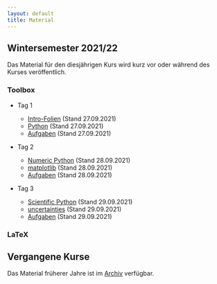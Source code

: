```yaml
---
layout: default
title: Material
---
```



## Wintersemester 2021/22

Das Material für den diesjährigen Kurs wird kurz vor oder während des
Kurses veröffentlich.

### Toolbox
- Tag 1
    - [Intro-Folien](files/archive/2021/intro.pdf) (Stand 27.09.2021)
    - [Python](files/archive/2021/python.html) (Stand 27.09.2021)
    - [Aufgaben](files/archive/2021/exercises-toolbox-1.zip) (Stand 27.09.2021)


- Tag 2
    - [Numeric Python](files/archive/2021/numeric-python.html) (Stand 28.09.2021)
    - [matplotlib](files/archive/2021/matplotlib.html) (Stand 28.09.2021)
    - [Aufgaben](files/archive/2021/exercises-toolbox-2.zip) (Stand 28.09.2021)

- Tag 3
    - [Scientific Python](files/archive/2020/scientific-python.html) (Stand 29.09.2021)
    - [uncertainties](files/archive/2020/uncertainties.html) (Stand 29.09.2021)
    - [Aufgaben](files/archive/2020/exercises-toolbox-3.zip) (Stand 29.09.2021)

<!--
- Tag 4
    - [Unix](files/archive/2020/unix.pdf) (Stand 15.10.2021)
    - [Make](files/archive/2020/make.pdf) (Stand 15.10.2021)
    - [Aufgaben](files/archive/2020/exercises-toolbox-4.zip) (Stand 15.10.2021)

- Tag 5
    - [git](files/archive/2020/git.pdf) (Stand 16.10.2021)
    - [Aufgaben](files/archive/2020/exercises-toolbox-5.zip) (Stand 16.10.2021)
-->
### LaTeX
<!--
- [Folien](files/archive/2020/latex.pdf) (Stand 23.10.2021)
- [Aufgaben Tag 1](files/archive/2020/exercises-latex-1.zip) (Stand 18.10.2021)
- [Aufgaben Tag 2](files/archive/2020/exercises-latex-2.zip) (Stand 20.10.2021)
- [Aufgaben Tag 3](files/archive/2020/exercises-latex-3.zip) (Stand 21.10.2021)
- [Aufgaben Tag 5](files/archive/2020/exercises-latex-5.zip) (Stand 23.10.2021)
- [LaTeX Vorlage für Protokolle](files/archive/2020/latex-template.zip) (Stand 23.10.2021)
-->

## Vergangene Kurse

Das Material früherer Jahre ist im [Archiv](archive.html) verfügbar.
